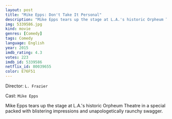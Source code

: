 ```yaml
---
layout: post
title: "Mike Epps: Don't Take It Personal"
description: "Mike Epps tears up the stage at L.A.'s historic Orpheum Theatre in a special packed with blistering impressions and unapologetically raunchy swagger..."
img: 5339586.jpg
kind: movie
genres: [Comedy]
tags: Comedy 
language: English
year: 2015
imdb_rating: 4.3
votes: 223
imdb_id: 5339586
netflix_id: 80039655
color: E76F51
---
```

Director: `L. Frazier`  

Cast: `Mike Epps` 

Mike Epps tears up the stage at L.A.'s historic Orpheum Theatre in a special packed with blistering impressions and unapologetically raunchy swagger.